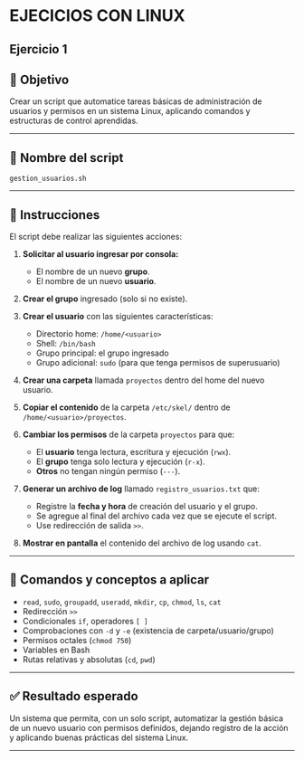 # EJECICIOS CON LINUX

## Ejercicio 1

## 🧠 Objetivo
Crear un script que automatice tareas básicas de administración de usuarios y permisos en un sistema Linux, aplicando comandos y estructuras de control aprendidas.

---

## 📂 Nombre del script
`gestion_usuarios.sh`

---

## 🧾 Instrucciones

El script debe realizar las siguientes acciones:

1. **Solicitar al usuario ingresar por consola:**
   - El nombre de un nuevo **grupo**.
   - El nombre de un nuevo **usuario**.

2. **Crear el grupo** ingresado (solo si no existe).

3. **Crear el usuario** con las siguientes características:
   - Directorio home: `/home/<usuario>`
   - Shell: `/bin/bash`
   - Grupo principal: el grupo ingresado
   - Grupo adicional: `sudo` (para que tenga permisos de superusuario)

4. **Crear una carpeta** llamada `proyectos` dentro del home del nuevo usuario.

5. **Copiar el contenido** de la carpeta `/etc/skel/` dentro de `/home/<usuario>/proyectos`.

6. **Cambiar los permisos** de la carpeta `proyectos` para que:
   - El **usuario** tenga lectura, escritura y ejecución (`rwx`).
   - El **grupo** tenga solo lectura y ejecución (`r-x`).
   - **Otros** no tengan ningún permiso (`---`).

7. **Generar un archivo de log** llamado `registro_usuarios.txt` que:
   - Registre la **fecha y hora** de creación del usuario y el grupo.
   - Se agregue al final del archivo cada vez que se ejecute el script.
   - Use redirección de salida `>>`.

8. **Mostrar en pantalla** el contenido del archivo de log usando `cat`.

---

## 🧰 Comandos y conceptos a aplicar

- `read`, `sudo`, `groupadd`, `useradd`, `mkdir`, `cp`, `chmod`, `ls`, `cat`
- Redirección `>>`
- Condicionales `if`, operadores `[ ]`
- Comprobaciones con `-d` y `-e` (existencia de carpeta/usuario/grupo)
- Permisos octales (`chmod 750`)
- Variables en Bash
- Rutas relativas y absolutas (`cd`, `pwd`)

---

## ✅ Resultado esperado

Un sistema que permita, con un solo script, automatizar la gestión básica de un nuevo usuario con permisos definidos, dejando registro de la acción y aplicando buenas prácticas del sistema Linux.

---



